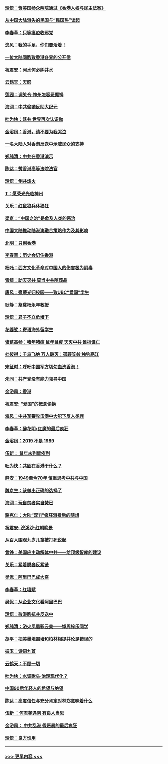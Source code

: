#### [理悟：贺美国参众两院通过《香港人权与民主法案》](../pages/nsc993/n11678104.md?t=11250955) 
#### [从中国大陆消失的民国与“民国热”谈起](../pages/nsc993/n11678075.md?t=11250955) 
#### [李春草：只等瘟疫收邪党](../pages/nsc993/n11677308.md?t=11250955) 
#### [逸风：我的手足，你们要活着！](../pages/nsc993/n11676352.md?t=11250955) 
#### [一位大陆同胞致香港各界的公开信](../pages/nsc993/n11675761.md?t=11250955) 
#### [祝君安：河水何必妒井水](../pages/nsc993/n11675746.md?t=11250955) 
#### [云鹤天：天怒](../pages/nsc993/n11675718.md?t=11250955) 
#### [莲园：调笑令‧神州怎容恶魔祸](../pages/nsc993/n11675648.md?t=11250955) 
#### [海网：中共偷袭反助大纪元](../pages/nsc993/n11673515.md?t=11250955) 
#### [吐为快：妖共 世界再次认识你](../pages/nsc993/n11673506.md?t=11250955) 
#### [金浴凤：香港，请不要为我哭泣](../pages/nsc993/n11673248.md?t=11250955) 
#### [一名大陆人对香港反送中示威民众的支持](../pages/nsc993/n11672615.md?t=11250955) 
#### [郑纯清：中共在香港演示](../pages/nsc993/n11670539.md?t=11250955) 
#### [陈达：赞香港高等法院法官](../pages/nsc993/n11669542.md?t=11250955) 
#### [理悟：倒共烽火](../pages/nsc993/n11668844.md?t=11250955) 
#### [T：愿荣光光临神州](../pages/nsc993/n11668421.md?t=11250955) 
#### [关乐：红鼠狼兵休猖狂](../pages/nsc993/n11668378.md?t=11250955) 
#### [梁京：“中国之治”是危及人类的恶治](../pages/nsc993/n11668328.md?t=11250955) 
#### [中国大陆推动陆港澳融合策略作为及其影响](../pages/nsc993/n11668157.md?t=11250955) 
#### [北明：只剩香港](../pages/nsc993/n11668002.md?t=11250955) 
#### [李春草：历史会记住香港](../pages/nsc993/n11667927.md?t=11250955) 
#### [杨吒：西方文化革命对中国人的伤害极为阴毒](../pages/nsc993/n11664521.md?t=11250955) 
#### [雪绮：助天灭共 莫当中共陪葬品](../pages/nsc993/n11662650.md?t=11250955) 
#### [唐风：愿荣光归校园——致UBC“爱国”学生](../pages/nsc993/n11662194.md?t=11250955) 
#### [耿静：祭奠杨永年教授](../pages/nsc993/n11662514.md?t=11250955) 
#### [理悟：君子不立危墙下](../pages/nsc993/n11662172.md?t=11250955) 
#### [花婆娑：寄语海外留学生](../pages/nsc993/n11662121.md?t=11250955) 
#### [诸葛高参：猪年猪瘟 鼠年鼠疫 天灭中共 谁挡谁亡](../pages/nsc993/n11661980.md?t=11250955) 
#### [杜彼得：千鸟飞绝 万人踪灭；孤蓑笠翁 独钓寒江](../pages/nsc993/n11661170.md?t=11250955) 
#### [宋征时：呼吁中国军方切勿血洗香港！](../pages/nsc993/n11415318.md?t=11250955) 
#### [朱同：共产党没有能力领导中国](../pages/nsc993/n11660421.md?t=11250955) 
#### [金浴凤：香港](../pages/nsc993/n11660419.md?t=11250955) 
#### [祝君安: “爱国”的概念偷换](../pages/nsc993/n11659706.md?t=11250955) 
#### [海风：中共军警攻击港中大犯下反人类罪](../pages/nsc993/n11659632.md?t=11250955) 
#### [李春草：醉花阴•红魔的最后疯狂](../pages/nsc993/n11659287.md?t=11250955) 
#### [金浴凤：2019 不是 1989](../pages/nsc993/n11657663.md?t=11250955) 
#### [伍新： 鼠年未到鼠疫到](../pages/nsc993/n11655098.md?t=11250955) 
#### [吐为快：共匪在香港干什么？](../pages/nsc993/n11654891.md?t=11250955) 
#### [静安：1949至今70年 慎重思考中共与中国](../pages/nsc993/n11651244.md?t=11250955) 
#### [魏京生：该做出正确的选择了](../pages/nsc993/n11653084.md?t=11250955) 
#### [海网：玩自焚者实自焚已](../pages/nsc993/n11652423.md?t=11250955) 
#### [骆克仁：大陆“双11”疯狂消费后的随想](../pages/nsc993/n11652305.md?t=11250955) 
#### [祝君安: 浣溪沙·红朝晚景](../pages/nsc993/n11652258.md?t=11250955) 
#### [从百人围观九岁儿童被打死说起](../pages/nsc993/n11651030.md?t=11250955) 
#### [曾铮：美国应主动解体中共——给顶级智库的建议](../pages/nsc993/n11649888.md?t=11250955) 
#### [关乐：紧着脱套反紧链](../pages/nsc993/n11649069.md?t=11250955) 
#### [吴侃：阿里巴巴成大盗](../pages/nsc993/n11645523.md?t=11250955) 
#### [李春草：红墙赋](../pages/nsc993/n11646389.md?t=11250955) 
#### [吴侃：从企业文化看阿里巴巴](../pages/nsc993/n11645476.md?t=11250955) 
#### [理悟：敬港胞抗共反送中](../pages/nsc993/n11645466.md?t=11250955) 
#### [郑纯清：浴火凤凰彩云美——悼周梓乐同学](../pages/nsc993/n11645155.md?t=11250955) 
#### [胡平：把美墨境围墙和柏林相提并论是错误的](../pages/nsc993/n11645134.md?t=11250955) 
#### [振玉：诗词九首](../pages/nsc993/n11644081.md?t=11250955) 
#### [云鹤天：不顾一切](../pages/nsc993/n11643508.md?t=11250955) 
#### [吐为快：水调歌头·治理现代化？](../pages/nsc993/n11643485.md?t=11250955) 
#### [中国90后年轻人的希望与绝望](../pages/nsc993/n11642317.md?t=11250955) 
#### [陈达：高度信任与充分肯定对林郑意味着什么](../pages/nsc993/n11641441.md?t=11250955) 
#### [伍新 ：何君尧遇刺 有良人当思](../pages/nsc993/n11641503.md?t=11250955) 
#### [金浴凤： 中共乱港  假恶暴的最后疯狂](../pages/nsc993/n11641495.md?t=11250955) 
#### [理悟：良方谁用](../pages/nsc993/n11641463.md?t=11250955) 

----
#### [ >>> 更早内容 <<< ](../indexes/nsc993-earlier.md)

